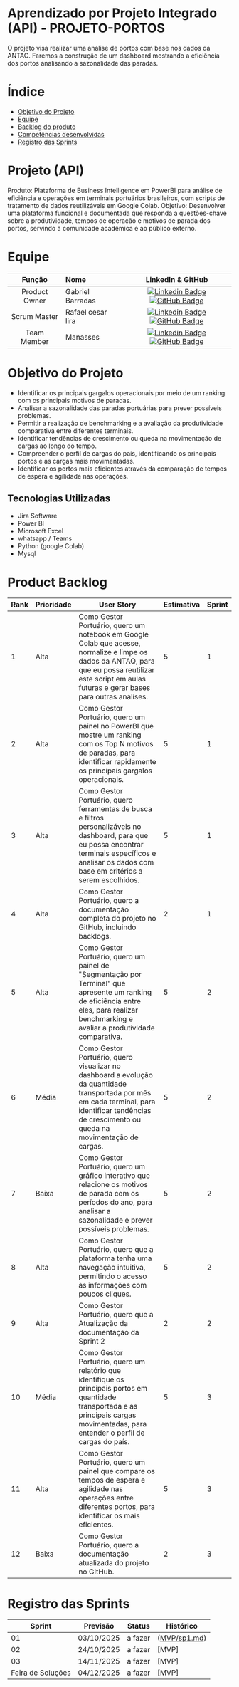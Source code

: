# Aprendizado por Projeto Integrado (API) - PROJETO-PORTOS
O projeto visa realizar uma análise de portos com base nos dados da ANTAC. Faremos a construção de um dashboard mostrando a eficiência dos portos  analisando a sazonalidade das paradas.

# Índice
* [Objetivo do Projeto](#objetivo-do-projeto)
* [Equipe](#Equipe)
* [Backlog do produto](#Product-Backlog)
* [Competências desenvolvidas](#competências-desenvolvidas)
* [Registro das Sprints](#Registro-das-Sprints)


# Projeto (API) 
Produto: Plataforma de Business Intelligence em PowerBI para análise de eficiência e operações em terminais portuários brasileiros, com scripts de tratamento de dados reutilizáveis em Google Colab.
Objetivo: Desenvolver uma plataforma funcional e documentada que responda a questões-chave sobre a produtividade, tempos de operação e motivos de parada dos portos, servindo à comunidade acadêmica e ao público externo.


# Equipe
|    Função     | Nome                                  |                                                                                                                                                      LinkedIn & GitHub                                                                                                                                                      |
| :-----------: | :------------------------------------ | :-------------------------------------------------------------------------------------------------------------------------------------------------------------------------------------------------------------------------------------------------------------------------------------------------------------------------: |
| Product Owner |   Gabriel Barradas         |     [![Linkedin Badge](https://img.shields.io/badge/Linkedin-blue?style=flat-square&logo=Linkedin&logoColor=white)](https://www.linkedin.com/in/gabrielbarradas/) [![GitHub Badge](https://img.shields.io/badge/GitHub-111217?style=flat-square&logo=github&logoColor=white)](https://github.com/barradasgabriel)              |
| Scrum Master  | Rafael cesar lira |      [![Linkedin Badge](https://img.shields.io/badge/Linkedin-blue?style=flat-square&logo=Linkedin&logoColor=white)](https://www.linkedin.com/in/rafael-cesar-de-lira-140733223/) [![GitHub Badge](https://img.shields.io/badge/GitHub-111217?style=flat-square&logo=github&logoColor=white)](https://github.com/Raafaaeel/)     |
| Team Member   | Manasses              |         [![Linkedin Badge](https://img.shields.io/badge/Linkedin-blue?style=flat-square&logo=Linkedin&logoColor=white)](https://www.linkedin.com/in/manassés-tenório-184182185/) [![GitHub Badge](https://img.shields.io/badge/GitHub-111217?style=flat-square&logo=github&logoColor=white)](https://github.com/MANASSES2710)        |



# Objetivo do Projeto
* Identificar os principais gargalos operacionais por meio de um ranking com os principais motivos de paradas.
* Analisar a sazonalidade das paradas portuárias para prever possíveis problemas.
* Permitir a realização de benchmarking e a avaliação da produtividade comparativa entre diferentes terminais.
* Identificar tendências de crescimento ou queda na movimentação de cargas ao longo do tempo.
* Compreender o perfil de cargas do país, identificando os principais portos e as cargas mais movimentadas.
* Identificar os portos mais eficientes através da comparação de tempos de espera e agilidade nas operações.

## Tecnologias Utilizadas

* Jira Software
* Power BI
* Microsoft Excel
* whatsapp / Teams
* Python (google Colab)
* Mysql



# Product Backlog

| Rank | Prioridade | User Story                                                                                                                                              | Estimativa | Sprint |
|------|------------|---------------------------------------------------------------------------------------------------------------------------------------------------------|------------|--------|
| 1    | Alta       | Como Gestor Portuário, quero um notebook em Google Colab que acesse, normalize e limpe os dados da ANTAQ, para que eu possa reutilizar este script em aulas futuras e gerar bases para outras análises.                                                   | 5          | 1      |                                                                    | 8          | 1      |
| 2    | Alta       | Como Gestor Portuário, quero um painel no PowerBI que mostre um ranking com os Top N motivos de paradas, para identificar rapidamente os principais gargalos operacionais.                                               | 5          | 1      |
| 3    | Alta       | Como Gestor Portuário, quero ferramentas de busca e filtros personalizáveis no dashboard, para que eu possa encontrar terminais específicos e analisar os dados com base em  critérios a serem escolhidos.                                               | 5          | 1     |
| 4    | Alta       | Como Gestor Portuário, quero a documentação completa do projeto no GitHub, incluindo backlogs.                                               | 2          | 1      |
| 5    | Alta       | Como Gestor Portuário, quero um painel de "Segmentação por Terminal" que apresente um ranking de eficiência entre eles, para realizar benchmarking e avaliar a produtividade comparativa.                                               | 5          | 2      |
| 6    | Média       | Como Gestor Portuário, quero visualizar no dashboard a evolução da quantidade transportada por mês em cada terminal, para identificar tendências de crescimento ou queda na movimentação de cargas.                                               | 5          | 2      |
| 7    | Baixa       | Como Gestor Portuário,  quero um gráfico interativo que relacione os motivos de parada com os períodos do ano, para analisar a sazonalidade e prever possíveis problemas.                                               | 5          | 2      |
| 8    | Alta       | Como Gestor Portuário, quero que a plataforma tenha uma navegação intuitiva, permitindo o acesso às informações com poucos cliques.                                               | 5          | 2      |
| 9    | Alta       | Como Gestor Portuário, quero que a Atualização da documentação da Sprint 2                                               | 2          | 2      |
| 10    | Média       | Como Gestor Portuário, quero um relatório que identifique os principais portos em quantidade transportada e as principais cargas movimentadas, para entender o perfil de cargas do país.                                               | 5          | 3      |
| 11    | Alta       | Como Gestor Portuário, quero um painel que compare os tempos de espera e agilidade nas operações entre diferentes portos, para identificar os mais eficientes.                                               | 5          | 3      |
| 12   | Baixa      | Como Gestor Portuário, quero a documentação atualizada do projeto no GitHub.     | 2          | 3      |
  
# Registro das Sprints

| Sprint            | Previsão   | Status   | Histórico |
|-------------------|------------|----------|-----------|
| 01                | 03/10/2025 | a fazer  | ([MVP/sp1.md](https://github.com/Raafaaeel/PROJETO-PORTOS/blob/main/API-PORTOS%20-%20GABRIEL%20-%20RAFAEL%20-%20MANASSES.pbix)) |
| 02                | 24/10/2025 | a fazer  | [MVP]  |
| 03                | 14/11/2025 | a fazer  | [MVP]  |
| Feira de Soluções | 04/12/2025 | a fazer  | [MVP]  |

